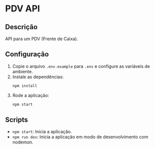 
# PDV API

## Descrição
API para um PDV (Frente de Caixa).

## Configuração
1. Copie o arquivo `.env.example` para `.env` e configure as variáveis de ambiente.
2. Instale as dependências:
   ```sh
   npm install
   ```
3. Rode a aplicação:
   ```sh
   npm start
   ```

## Scripts
- `npm start`: Inicia a aplicação.
- `npm run dev`: Inicia a aplicação em modo de desenvolvimento com nodemon.
